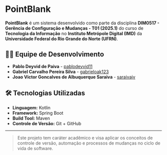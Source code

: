 # PointBlank

**PointBlank** é um sistema desenvolvido como parte da disciplina **DIM0517 - Gerência de Configuração e Mudanças - T01 (2025.1)** do curso de **Tecnologia da Informação** no **Instituto Metrópole Digital (IMD)** da **Universidade Federal do Rio Grande do Norte (UFRN)**.

## 👨‍💻 Equipe de Desenvolvimento

- **Pablo Deyvid de Paiva** - [pablodeyvid11](https://github.com/pablodeyvid11)
- **Gabriel Carvalho Pereira Silva** - [gabrieloak123](https://github.com/gabrieloak123)
- **Joao Victor Goncalves de Albuquerque Saraiva** - [saraivajv](https://github.com/saraivajv)

## 🛠️ Tecnologias Utilizadas

- **Linguagem:** Kotlin
- **Framework:** Spring Boot
- **Build Tool:** Maven
- **Controle de Versão:** Git + GitHub

---

> Este projeto tem caráter acadêmico e visa aplicar os conceitos de controle de versão, automação e processos de mudanças no ciclo de vida de software.
